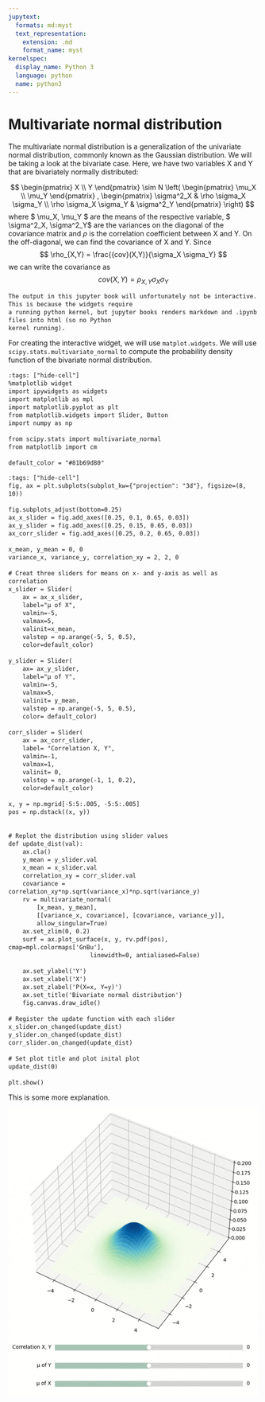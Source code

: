 ```yaml
---
jupytext:
  formats: md:myst
  text_representation:
    extension: .md
    format_name: myst
kernelspec:
  display_name: Python 3
  language: python
  name: python3
---
```

# Multivariate normal distribution
The multivariate normal distribution is a generalization of the univariate normal distribution, 
commonly known as the Gaussian distribution. We will be taking a look at the bivariate case. 
Here, we have two variables X and Y that are bivariately normally distributed: 

$$
\begin{pmatrix}
 X \\
 Y
\end{pmatrix}  \sim N \left( \begin{pmatrix}
 \mu_X \\
 \mu_Y
\end{pmatrix} , \begin{pmatrix}
 \sigma^2_X &  \rho \sigma_X \sigma_Y \\
 \rho \sigma_X \sigma_Y &  \sigma^2_Y
\end{pmatrix} \right)
$$
where $ \mu_X, \mu_Y $ are the means of the respective variable,
$ \sigma^2_X, \sigma^2_Y$ are the variances on the diagonal of the covariance 
matrix and $\rho$ is the correlation coefficient between X and Y. 
On the off-diagonal, we can find the covariance of X and Y.
Since
$$ 
\rho_{X,Y} = \frac{{cov}(X,Y)}{\sigma_X \sigma_Y}
$$
we can write the covariance as 
$$
cov(X,Y) = \rho_{X,Y} \sigma_X \sigma_Y
$$

```{note}
The output in this jupyter book will unfortunately not be interactive. This is because the widgets require 
a running python kernel, but jupyter books renders markdown and .ipynb files into html (so no Python 
kernel running).
```

For creating the interactive widget, we will use `matplot.widgets`. 
We will use `scipy.stats.multivariate_normal` to compute the probability density function of the bivariate normal 
distribution.

```{code-cell} ipython3
:tags: ["hide-cell"]
%matplotlib widget
import ipywidgets as widgets
import matplotlib as mpl 
import matplotlib.pyplot as plt
from matplotlib.widgets import Slider, Button
import numpy as np

from scipy.stats import multivariate_normal 
from matplotlib import cm

default_color = "#81b69d80"
```

```{code-cell} ipython3
:tags: ["hide-cell"]
fig, ax = plt.subplots(subplot_kw={"projection": "3d"}, figsize=(8, 10))

fig.subplots_adjust(bottom=0.25)
ax_x_slider = fig.add_axes([0.25, 0.1, 0.65, 0.03])
ax_y_slider = fig.add_axes([0.25, 0.15, 0.65, 0.03])
ax_corr_slider = fig.add_axes([0.25, 0.2, 0.65, 0.03])

x_mean, y_mean = 0, 0
variance_x, variance_y, correlation_xy = 2, 2, 0

# Creat three sliders for means on x- and y-axis as well as correlation 
x_slider = Slider(
    ax = ax_x_slider,
    label="μ of X",
    valmin=-5,
    valmax=5,
    valinit=x_mean,
    valstep = np.arange(-5, 5, 0.5),
    color=default_color)

y_slider = Slider(
    ax= ax_y_slider,
    label="μ of Y",
    valmin=-5,
    valmax=5,
    valinit= y_mean,
    valstep = np.arange(-5, 5, 0.5),
    color= default_color)

corr_slider = Slider(
    ax = ax_corr_slider,
    label= "Correlation X, Y",
    valmin=-1,
    valmax=1,
    valinit= 0,
    valstep = np.arange(-1, 1, 0.2),
    color=default_color)

x, y = np.mgrid[-5:5:.005, -5:5:.005]
pos = np.dstack((x, y))


# Replot the distribution using slider values
def update_dist(val):
    ax.cla()
    y_mean = y_slider.val
    x_mean = x_slider.val
    correlation_xy = corr_slider.val
    covariance = correlation_xy*np.sqrt(variance_x)*np.sqrt(variance_y)
    rv = multivariate_normal(
        [x_mean, y_mean], 
        [[variance_x, covariance], [covariance, variance_y]], 
        allow_singular=True)
    ax.set_zlim(0, 0.2)
    surf = ax.plot_surface(x, y, rv.pdf(pos), cmap=mpl.colormaps['GnBu'],
                       linewidth=0, antialiased=False)
    
    ax.set_ylabel('Y')
    ax.set_xlabel('X')
    ax.set_zlabel('P(X=x, Y=y)')
    ax.set_title('Bivariate normal distribution')
    fig.canvas.draw_idle()

# Register the update function with each slider
x_slider.on_changed(update_dist)
y_slider.on_changed(update_dist)
corr_slider.on_changed(update_dist)

# Set plot title and plot inital plot
update_dist(0)

plt.show()
```
This is some more explanation.

![normal](./_static/normal.gif)

